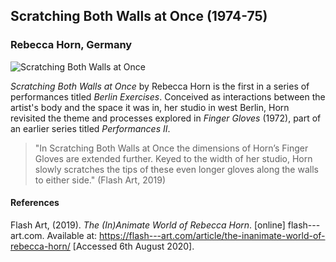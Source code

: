 ## Scratching Both Walls at Once (1974-75)
### Rebecca Horn, Germany

![Scratching Both Walls at Once](https://user-images.githubusercontent.com/8354239/89808268-86e4ca00-db57-11ea-8835-1d7c4764d262.png)

*Scratching Both Walls at Once* by Rebecca Horn is the first in a series of performances titled *Berlin Exercises*. Conceived as interactions between the artist's body and the space it was in, her studio in west Berlin, Horn revisited the theme and processes explored in *Finger Gloves* (1972), part of an earlier series titled *Performances II*.

> "In Scratching Both Walls at Once the dimensions of Horn’s Finger Gloves are extended further. Keyed to the width of her studio, Horn slowly scratches the tips of these even longer gloves along the walls to either side." (Flash Art, 2019)


#### References

Flash Art, (2019). *The (In)Animate World of Rebecca Horn*. [online] flash---art.com. Available at: <https://flash---art.com/article/the-inanimate-world-of-rebecca-horn/> [Accessed 6th August 2020].